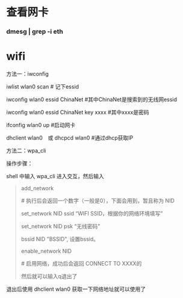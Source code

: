 # 查看网卡

### **dmesg | grep -i eth** 













# wifi

方法一：iwconfig

iwlist wlan0 scan  # 记下essid

iwconfig wlan0 essid ChinaNet  #其中ChinaNet是搜索到的无线网essid

iwconfig wlan0 essid ChinaNet key xxxx  #其中xxxx是密码

ifconfig wlan0 up #启动网卡

dhclient wlan0　或 dhcpcd wlan0  #通过dhcp获取IP　



方法二：wpa_cli

操作步骤：

shell 中输入 wpa_cli 进入交互，然后输入

> add_network
>
> \# 执行后会返回一个数字（一般是0），下面会用到，暂且称为 NID
>
> set_network NID ssid “WIFI SSID，根据你的网络环境填写”
>
> set_network NID psk “无线密码”
>
> bssid NID "BSSID", 设置bssid。
>
> enable_network NID
>
> \# 启用网络，成功后会返回 CONNECT TO XXXX的
>
> 然后就可以输入q退出了

退出后使用 dhclient wlan0 获取一下网络地址就可以使用了

